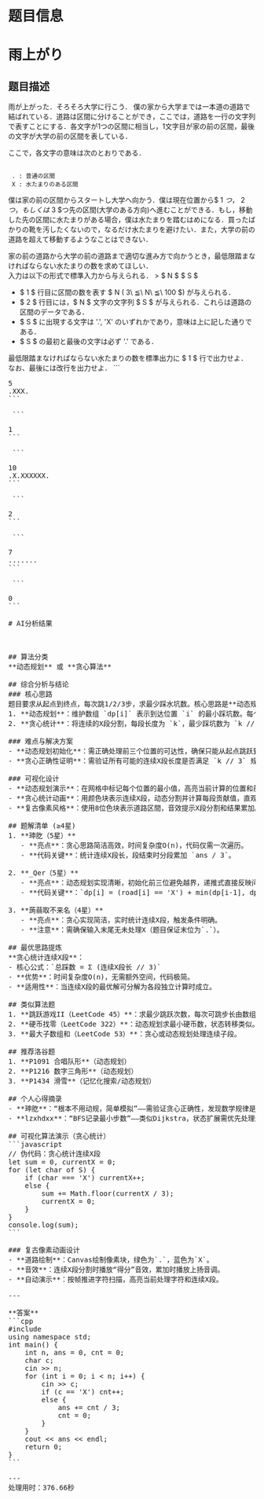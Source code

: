# 题目信息

# 雨上がり

## 题目描述

[problemUrl]: https://atcoder.jp/contests/wupc2nd/tasks/wupc_02

 雨が上がった．そろそろ大学に行こう． 僕の家から大学までは一本道の道路で結ばれている．道路は区間に分けることができ，ここでは，道路を一行の文字列で表すことにする．各文字が1つの区間に相当し，1文字目が家の前の区間，最後の文字が大学の前の区間を表している．  
  
 ここで，各文字の意味は次のとおりである．

```

 . : 普通の区間
 X : 水たまりのある区間
```

 僕は家の前の区間からスタートし大学へ向かう．僕は現在位置から$ 1 $つ，$ 2 $つ，もしくは$ 3 $つ先の区間(大学のある方向)へ進むことができる．もし，移動した先の区間に水たまりがある場合，僕は水たまりを踏むはめになる．買ったばかりの靴を汚したくないので，なるだけ水たまりを避けたい．また，大学の前の道路を超えて移動するようなことはできない．  
  
 家の前の道路から大学の前の道路まで適切な進み方で向かうとき，最低限踏まなければならない水たまりの数を求めてほしい．  
 入力は以下の形式で標準入力から与えられる． > $ N $ $ S $

- $ 1 $ 行目に区間の数を表す $ N $($ 3\ ≦\ N\ ≦\ 100 $) が与えられる．
- $ 2 $ 行目には，$ N $ 文字の文字列 $ S $ が与えられる．これらは道路の区間のデータである．
- $ S $ に出現する文字は '.', 'X' のいずれかであり，意味は上に記した通りである．
- $ S $ の最初と最後の文字は必ず '.' である．
 
 最低限踏まなければならない水たまりの数を標準出力に $ 1 $ 行で出力せよ．  
 なお、最後には改行を出力せよ． ```
<pre class="prettyprint linenums">
5
.XXX.
```

 ```
<pre class="prettyprint linenums">
1
```

 ```
<pre class="prettyprint linenums">
10
.X.XXXXXX.
```

 ```
<pre class="prettyprint linenums">
2
```

 ```
<pre class="prettyprint linenums">
7
.......
```

 ```
<pre class="prettyprint linenums">
0
```

# AI分析结果



## 算法分类
**动态规划** 或 **贪心算法**

## 综合分析与结论
### 核心思路
题目要求从起点到终点，每次跳1/2/3步，求最少踩水坑数。核心思路是**动态规划**或**贪心统计连续X段**：
1. **动态规划**：维护数组 `dp[i]` 表示到达位置 `i` 的最小踩坑数。每个位置的 `dp[i]` 由前三个位置的最小值决定，加上当前是否为X。
2. **贪心统计**：将连续的X段分割，每段长度为 `k`，最少踩坑数为 `k // 3`，累加所有段的结果。

### 难点与解决方案
- **动态规划初始化**：需正确处理前三个位置的可达性，确保只能从起点跳跃到达。
- **贪心正确性证明**：需验证所有可能的连续X段长度是否满足 `k // 3` 规则。通过数学归纳和路径模拟可证明其正确性。

### 可视化设计
- **动态规划演示**：在网格中标记每个位置的最小值，高亮当前计算的位置和前三个位置，展示状态转移过程。
- **贪心统计动画**：用颜色块表示连续X段，动态分割并计算每段贡献值，直观展示累加过程。
- **复古像素风格**：使用8位色块表示道路区間，音效提示X段分割和结果累加。

## 题解清单 (≥4星)
1. **珅肐（5星）**
   - **亮点**：贪心思路简洁高效，时间复杂度O(n)，代码仅需一次遍历。
   - **代码关键**：统计连续X段长，段结束时分段累加 `ans / 3`。

2. **_Qer（5星）**
   - **亮点**：动态规划实现清晰，初始化前三位避免越界，递推式直接反映问题逻辑。
   - **代码关键**：`dp[i] = (road[i] == 'X') + min(dp[i-1], dp[i-2], dp[i-3])`。

3. **蒟蒻取不来名（4星）**
   - **亮点**：贪心实现简洁，实时统计连续X段，触发条件明确。
   - **注意**：需确保输入末尾无未处理X（题目保证末位为`.`）。

## 最优思路提炼
**贪心统计连续X段**：
- 核心公式：`总踩数 = Σ (连续X段长 // 3)`
- **优势**：时间复杂度O(n)，无需额外空间，代码极简。
- **适用性**：当连续X段的最优解可分解为各段独立计算时成立。

## 类似算法题
1. **跳跃游戏II（LeetCode 45）**：求最少跳跃次数，每次可跳步长由数组给定。
2. **硬币找零（LeetCode 322）**：动态规划求最小硬币数，状态转移类似。
3. **最大子数组和（LeetCode 53）**：贪心或动态规划处理连续子段。

## 推荐洛谷题
1. **P1091 合唱队形**（动态规划）
2. **P1216 数字三角形**（动态规划）
3. **P1434 滑雪**（记忆化搜索/动态规划）

## 个人心得摘录
- **珅肐**：“根本不用动规，简单模拟”——需验证贪心正确性，发现数学规律是优化关键。
- **lzxhdxx**：“BFS记录最小步数”——类似Dijkstra，状态扩展需优先处理最优路径。

## 可视化算法演示（贪心统计）
```javascript
// 伪代码：贪心统计连续X段
let sum = 0, currentX = 0;
for (let char of S) {
    if (char === 'X') currentX++;
    else {
        sum += Math.floor(currentX / 3);
        currentX = 0;
    }
}
console.log(sum);
```

### 复古像素动画设计
- **道路绘制**：Canvas绘制像素块，绿色为`.`，蓝色为`X`。
- **音效**：连续X段分割时播放“得分”音效，累加时播放上扬音调。
- **自动演示**：按帧推进字符扫描，高亮当前处理字符和连续X段。

---

**答案**
```cpp
#include<iostream>
using namespace std;
int main() {
    int n, ans = 0, cnt = 0;
    char c;
    cin >> n;
    for (int i = 0; i < n; i++) {
        cin >> c;
        if (c == 'X') cnt++;
        else {
            ans += cnt / 3;
            cnt = 0;
        }
    }
    cout << ans << endl;
    return 0;
}
```

---
处理用时：376.66秒